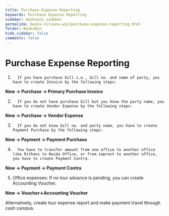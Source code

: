 ```yaml
---
title: Purchase Expense Reporting
keywords: Purchase Expense Reporting
sidebar: bookswin_sidebar
permalink: books-nirvana-win/purchase-expense-reporting.html
folder: BooksWin
hide_sidebar: false
comments: false
---
```


# Purchase Expense Reporting

1.       If you have purchase bill i.e., bill no. and name of party, you have to create Invoice by the following steps:

**New -> Purchase -> Primary Purchase Invoice**

2.       If you do not have purchase bill but you know the party name, you have to create Vendor Expense by the following steps:

**New -> Purchase -> Vendor Expense**

3.       If you do not know bill no. and party name, you have to create Payment Purchase by the following steps:

**New -> Payment -> Payment Purchase**

4.       You have to transfer amount from one office to another office like Rithani to Noida Office, or from imprest to another office, you have to create Payment Contra.

**New -> Payment -> Payment Contra**

5. Office expenses: If no tour advance is pending, you can create Accounting Voucher.

**New -> Voucher->Accounting Voucher**

Alternatively, create tour expense report and make payment travel through cash campus.
